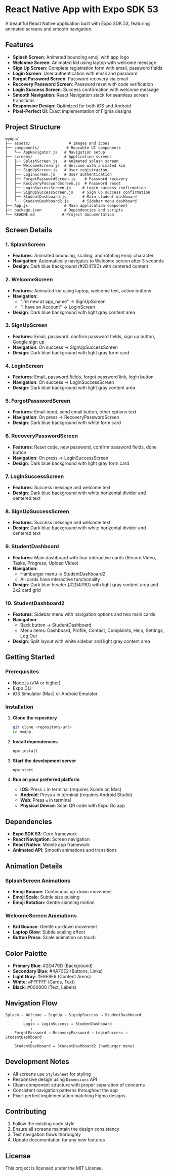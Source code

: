 # React Native App with Expo SDK 53

A beautiful React Native application built with Expo SDK 53, featuring animated screens and smooth navigation.

## Features

- **Splash Screen**: Animated bouncing emoji with app logo
- **Welcome Screen**: Animated kid using laptop with welcome message
- **Sign Up Screen**: Complete registration form with email, password fields
- **Login Screen**: User authentication with email and password
- **Forgot Password Screen**: Password recovery via email
- **Recovery Password Screen**: Password reset with code verification
- **Login Success Screen**: Success confirmation with welcome message
- **Smooth Navigation**: React Navigation stack for seamless screen transitions
- **Responsive Design**: Optimized for both iOS and Android
- **Pixel-Perfect UI**: Exact implementation of Figma designs

## Project Structure

```
myApp/
├── assets/                 # Images and icons
├── components/            # Reusable UI components
│   └── AppNavigator.js   # Navigation setup
├── screens/              # Application screens
│   ├── SplashScreen.js   # Animated splash screen
│   ├── WelcomeScreen.js  # Welcome with animated kid
│   ├── SignUpScreen.js   # User registration
│   ├── LoginScreen.js    # User authentication
│   ├── ForgotPasswordScreen.js    # Password recovery
│   ├── RecoveryPasswordScreen.js  # Password reset
│   ├── LoginSuccessScreen.js     # Login success confirmation
│   ├── SignUpSuccessScreen.js    # Sign up success confirmation
│   ├── StudentDashboard.js       # Main student dashboard
│   └── StudentDashboard2.js      # Sidebar menu dashboard
├── App.js                # Main application component
├── package.json          # Dependencies and scripts
└── README.md            # Project documentation
```

## Screen Details

### 1. SplashScreen
- **Features**: Animated bouncing, scaling, and rotating emoji character
- **Navigation**: Automatically navigates to Welcome screen after 3 seconds
- **Design**: Dark blue background (#2D479D) with centered content

### 2. WelcomeScreen
- **Features**: Animated kid using laptop, welcome text, action buttons
- **Navigation**: 
  - "I'm new at app_name" → SignUpScreen
  - "I have an Account" → LoginScreen
- **Design**: Dark blue background with light gray content area

### 3. SignUpScreen
- **Features**: Email, password, confirm password fields, sign up button, Google sign up
- **Navigation**: On success → SignUpSuccessScreen
- **Design**: Dark blue background with light gray form card

### 4. LoginScreen
- **Features**: Email, password fields, forgot password link, login button
- **Navigation**: On success → LoginSuccessScreen
- **Design**: Dark blue background with light gray content area

### 5. ForgotPasswordScreen
- **Features**: Email input, send email button, other options text
- **Navigation**: On press → RecoveryPasswordScreen
- **Design**: Dark blue background with white form card

### 6. RecoveryPasswordScreen
- **Features**: Reset code, new password, confirm password fields, done button
- **Navigation**: On press → LoginSuccessScreen
- **Design**: Dark blue background with light gray form card

### 7. LoginSuccessScreen
- **Features**: Success message and welcome text
- **Design**: Dark blue background with white horizontal divider and centered text

### 8. SignUpSuccessScreen
- **Features**: Success message and welcome text
- **Design**: Dark blue background with white horizontal divider and centered text

### 9. StudentDashboard
- **Features**: Main dashboard with four interactive cards (Record Video, Tasks, Progress, Upload Video)
- **Navigation**: 
  - Hamburger menu → StudentDashboard2
  - All cards have interactive functionality
- **Design**: Dark blue header (#2D479D) with light gray content area and 2x2 card grid

### 10. StudentDashboard2
- **Features**: Sidebar menu with navigation options and two main cards
- **Navigation**: 
  - Back button → StudentDashboard
  - Menu items: Dashboard, Profile, Contact, Complaints, Help, Settings, Log Out
- **Design**: Split layout with white sidebar and light gray content area

## Getting Started

### Prerequisites
- Node.js (v14 or higher)
- Expo CLI
- iOS Simulator (Mac) or Android Emulator

### Installation

1. **Clone the repository**
   ```bash
   git clone <repository-url>
   cd myApp
   ```

2. **Install dependencies**
   ```bash
   npm install
   ```

3. **Start the development server**
   ```bash
   npm start
   ```

4. **Run on your preferred platform**
   - **iOS**: Press `i` in terminal (requires Xcode on Mac)
   - **Android**: Press `a` in terminal (requires Android Studio)
   - **Web**: Press `w` in terminal
   - **Physical Device**: Scan QR code with Expo Go app

## Dependencies

- **Expo SDK 53**: Core framework
- **React Navigation**: Screen navigation
- **React Native**: Mobile app framework
- **Animated API**: Smooth animations and transitions

## Animation Details

### SplashScreen Animations
- **Emoji Bounce**: Continuous up-down movement
- **Emoji Scale**: Subtle size pulsing
- **Emoji Rotation**: Gentle spinning motion

### WelcomeScreen Animations
- **Kid Bounce**: Gentle up-down movement
- **Laptop Glow**: Subtle scaling effect
- **Button Press**: Scale animation on touch

## Color Palette

- **Primary Blue**: #2D479D (Background)
- **Secondary Blue**: #4A70E2 (Buttons, Links)
- **Light Gray**: #E8E8E8 (Content Areas)
- **White**: #FFFFFF (Cards, Text)
- **Black**: #000000 (Text, Labels)

## Navigation Flow

```
Splash → Welcome → SignUp → SignUpSuccess → StudentDashboard
           ↓
        Login → LoginSuccess → StudentDashboard
           ↓
    ForgotPassword → RecoveryPassword → LoginSuccess → StudentDashboard
           ↓
    StudentDashboard ↔ StudentDashboard2 (hamburger menu)
```

## Development Notes

- All screens use `StyleSheet` for styling
- Responsive design using `Dimensions` API
- Clean component structure with proper separation of concerns
- Consistent navigation patterns throughout the app
- Pixel-perfect implementation matching Figma designs

## Contributing

1. Follow the existing code style
2. Ensure all screens maintain the design consistency
3. Test navigation flows thoroughly
4. Update documentation for any new features

## License

This project is licensed under the MIT License.
